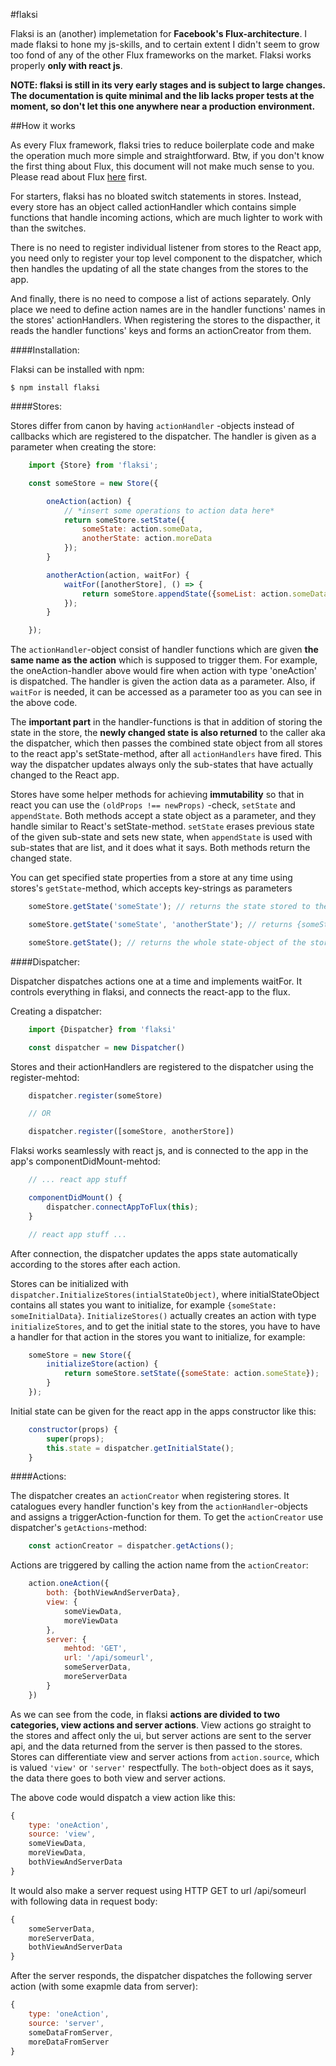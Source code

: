 #flaksi

Flaksi is an (another) implemetation for **Facebook's Flux-architecture**. I made flaksi to hone my js-skills, and to certain extent I didn't seem to grow too fond of any of the other Flux frameworks on the market. Flaksi works properly **only with react js**.

**NOTE: flaksi is still in its very early stages and is subject to large changes. The documentation is quite minimal and the lib lacks proper tests at the moment, so don't let this one anywhere near a production environment.**

##How it works


As every Flux framework, flaksi tries to reduce boilerplate code and make the operation much more simple and straightforward. Btw, if you don't know the first thing about Flux, this document will not make much sense to you. Please read about Flux [here](https://facebook.github.io/flux/docs/overview.html) first.

For starters, flaksi has no bloated switch statements in stores. Instead, every store has an object called actionHandler which contains simple functions that handle incoming actions, which are much lighter to work with than the switches.

There is no need to register individual listener from stores to the React app, you need only to register your top level component to the dispatcher, which then handles the updating of all the state changes from the stores to the app.

And finally, there is no need to compose a list of actions separately. Only place we need to define action names are in the handler functions' names in the stores' actionHandlers. When registering the stores to the dispacther, it reads the handler functions' keys and forms an actionCreator from them.

####Installation:

Flaksi can be installed with npm:

``
	$ npm install flaksi
``

####Stores:
 
Stores differ from canon by having ``actionHandler`` -objects instead of callbacks which are registered to the dispatcher. The handler is given as a parameter when creating the store:

```js
	import {Store} from 'flaksi';

	const someStore = new Store({

		oneAction(action) {
			// *insert some operations to action data here*
			return someStore.setState({
				someState: action.someData,
				anotherState: action.moreData
			});
		}

		anotherAction(action, waitFor) {
			waitFor([anotherStore], () => {
				return someStore.appendState({someList: action.someData});
			});
		}

	});
```

The ``actionHandler``-object consist of handler functions which are given **the same name as the action** which is supposed to trigger them. For example, the oneAction-handler above would fire when action with type 'oneAction' is dispatched. The handler is given the action data as a parameter. Also, if ``waitFor`` is needed, it can be accessed as a parameter too as you can see in the above code.

The **important part** in the handler-functions is that in addition of storing the state in the store, the **newly changed state is also returned** to the caller aka the dispatcher, which then passes the combined state object from all stores to the react app's setState-method, after all ``actionHandlers`` have fired. This way the dispatcher updates always only the sub-states that have actually changed to the React app.

Stores have some helper methods for achieving **immutability** so that in react you can use the ``(oldProps !== newProps)`` -check, ``setState`` and ``appendState``. Both methods accept a state object as a parameter, and they handle similar to React's setState-method. ``setState`` erases previous state of the given sub-state and sets new state, when ``appendState`` is used with sub-states that are list, and it does what it says. Both methods return the changed state.

You can get specified state properties from a store at any time using stores's ``getState``-method, which accepts key-strings as parameters

```js
	someStore.getState('someState'); // returns the state stored to the someState-key

	someStore.getState('someState', 'anotherState'); // returns {someState: someData, anotherState: moreData}

	someStore.getState(); // returns the whole state-object of the store
```

####Dispatcher:

Dispatcher dispatches actions one at a time and implements waitFor. It controls everything in flaksi, and connects the react-app to the flux.

Creating a dispatcher:

```js
	import {Dispatcher} from 'flaksi'

	const dispatcher = new Dispatcher()
```

Stores and their actionHandlers are registered to the dispatcher using the register-mehtod:

```js
	dispatcher.register(someStore)

	// OR

	dispatcher.register([someStore, anotherStore])

```

Flaksi works seamlessly with react js, and is connected to the app in the app's componentDidMount-mehtod:

```js
	// ... react app stuff

	componentDidMount() {
		dispatcher.connectAppToFlux(this);
	}

	// react app stuff ...
```

After connection, the dispatcher updates the apps state automatically according to the stores after each action.

Stores can be initialized with ``dispatcher.InitializeStores(intialStateObject)``, where initialStateObject contains all states you want to initialize, for example ``{someState: someInitialData}``. ``InitializeStores()`` actually creates an action with type ``initializeStores``, and to get the initial state to the stores, you have to have a handler for that action in the stores you want to initialize, for example:

```js
	someStore = new Store({
		initializeStore(action) {
			return someStore.setState({someState: action.someState});
		}
	});
```
Initial state can be given for the react app in the apps constructor like this:

```js
	constructor(props) {
		super(props);
		this.state = dispatcher.getInitialState();
	}
```

####Actions:

The dispatcher creates an ``actionCreator`` when registering stores. It catalogues every handler function's key from the ``actionHandler``-objects and assigns a triggerAction-function for them. To get the ``actionCreator`` use dispatcher's ``getActions``-method:

```js
	const actionCreator = dispatcher.getActions();
```

Actions are triggered by calling the action name from the ``actionCreator``:

```js
	action.oneAction({
		both: {bothViewAndServerData},
		view: {
			someViewData,
			moreViewData
		},
		server: {
			mehtod: 'GET',
			url: '/api/someurl',
			someServerData,
			moreServerData
		}
	})
```

As we can see from the code, in flaksi **actions are divided to two categories, view actions and server actions**. View actions go straight to the stores and affect only the ui, but server actions are sent to the server api, and the data returned from the server is then passed to the stores. Stores can differentiate view and server actions from ``action.source``, which is valued ``'view'`` or ``'server'`` respectfully. The ``both``-object does as it says, the data there goes to both view and server actions.

The above code would dispatch a view action like this:

```js
{
	type: 'oneAction',
	source: 'view',
	someViewData,
	moreViewData,
	bothViewAndServerData
}

```

It would also make a server request using HTTP GET to url /api/someurl with following data in request body:

```js
{
	someServerData,
	moreServerData,
	bothViewAndServerData
}
```

After the server responds, the dispatcher dispatches the following server action (with some exapmle data from server):

```js
{
	type: 'oneAction',
	source: 'server',
	someDataFromServer,
	moreDataFromServer
}
```
